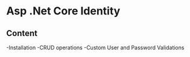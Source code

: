 # Asp .Net Core Identity

## Content 
-Installation
-CRUD operations
-Custom User and Password Validations

